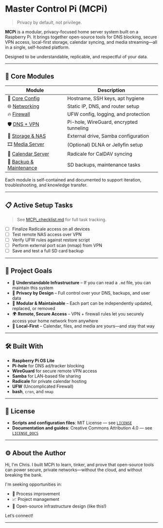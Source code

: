 # Master Control Pi (MCPi)

> Privacy by default, not privilege.

**MCPi** is a modular, privacy-focused home server system built on a Raspberry Pi. It brings together open-source tools for DNS blocking, secure VPN access, local-first storage, calendar syncing, and media streaming—all in a single, self-hosted platform.

Designed to be understandable, replicable, and respectful of your data.

---

## 🧩 Core Modules

| Module | Description |
|--------|-------------|
| 🔧 [Core Config](modules/00_core-config.md) | Hostname, SSH keys, apt hygiene |
| 🌐 [Networking](modules/01_networking.md) | Static IP, DNS, and router setup |
| 🔥 [Firewall](modules/02_firewall.md) | UFW config, logging, and protection |
| 🛡️ [DNS + VPN](modules/03_dns-ads-vpn.md) | Pi-hole, WireGuard, encrypted tunneling |
| 💾 [Storage & NAS](modules/04_storage-nas.md) | External drive, Samba configuration |
| 🎞️ [Media Server](modules/05_media-server.md) | (Optional) DLNA or Jellyfin setup |
| 📅 [Calendar Server](modules/06_calendar-server.md) | Radicale for CalDAV syncing |
| 💽 [Backup & Maintenance](modules/99_backup-and-maintenance.md) | SD backups, maintenance tasks |

Each module is self-contained and documented to support iteration, troubleshooting, and knowledge transfer.

---

## 📋 Active Setup Tasks

> See [MCPi_checklist.md](MCPi_checklist.md) for full task tracking.

- [ ] Finalize Radicale access on all devices
- [ ] Test remote NAS access over VPN
- [ ] Verify UFW rules against restore script
- [ ] Perform external port scan (nmap) from VPN
- [ ] Save and test a full SD card backup

---

## 🎯 Project Goals

- 🧠 **Understandable Infrastructure** – If you can read a `.md` file, you can maintain this system
- 🔐 **Privacy by Design** – Full control over your DNS, backups, and user data
- 🧰 **Modular & Maintainable** – Each part can be independently updated, replaced, or removed
- 🌍 **Remote, Secure Access** – VPN + firewall rules let you securely access your home network from anywhere
- 💾 **Local-First** – Calendar, files, and media are yours—and stay that way

---

## 🛠️ Built With

- **Raspberry Pi OS Lite**
- **Pi-hole** for DNS ad/tracker blocking
- **WireGuard** for secure remote VPN access
- **Samba** for LAN-based file sharing
- **Radicale** for private calendar hosting
- **UFW** (Uncomplicated Firewall)
- **bash**, `cron`, and `nmap`

---

## 📜 License

- **Scripts and configuration files**: MIT License — see [`LICENSE`](LICENSE)
- **Documentation and guides**: Creative Commons Attribution 4.0 — see [`LICENSE_DOCS`](LICENSE_DOCS)

---

## ⚙️ About the Author

Hi, I'm Chris. I built MCPi to learn, tinker, and prove that open-source tools can power secure, private networks—without the cloud, and without breaking the bank.

I'm seeking opportunities in:
- 🔄 Process improvement
- 📈 Project management
- 🧩 Open-source infrastructure design (like this!)

Let’s connect!

---